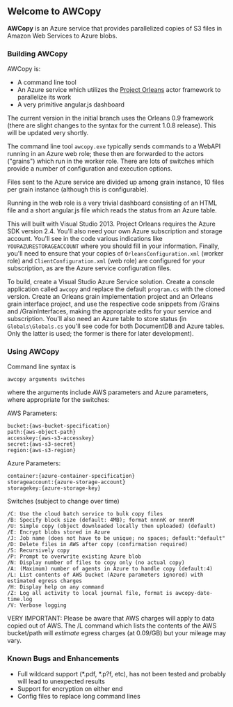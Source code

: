 ## Welcome to AWCopy ##


**AWCopy** is an Azure service that provides parallelized copies of S3 files in Amazon Web Services to Azure blobs.

### Building AWCopy ###
AWCopy is:

- A command line tool
- An Azure service which utilizes the [Project Orleans](https://www.github.com/dotnet/orleans) actor framework to parallelize its work
- A very primitive angular.js dashboard

The current version in the initial branch uses the Orleans 0.9 framework (there are slight changes to the syntax for the current 1.0.8 release). This will be updated very shortly. 

The command line tool `awcopy.exe` typically sends commands to a WebAPI running in an Azure web role; these then are forwarded to the actors ("grains") which run in the worker role. There are lots of switches which provide a number of configuration and execution options.

Files sent to the Azure service are divided up among grain instance, 10 files per grain instance (although this is configurable).  

Running in the web role is a very trivial dashboard consisting of an HTML file and a short angular.js file which reads the status from an Azure table. 

This will built with Visual Studio 2013. Project Orleans requires the Azure SDK version 2.4. You'll also need your own Azure subscription and storage account. You'll see in the code various indications like `YOURAZURESTORAGEACCOUNT` where you should fill in your information. Finally, you'll need to ensure that your copies of `OrleansConfiguration.xml` (worker role) and `ClientConfiguration.xml` (web role) are configured for your subscription, as are the Azure service configuration files.  

To build, create a Visual Studio Azure Service solution. Create a console application called `awcopy` and replace the default `program.cs` with the cloned version. Create an Orleans grain implementation project and an Orleans grain interface project, and use the respective code snippets from /Grains and /GrainInterfaces, making the appropriate edits for your service and subscription.  You'll also need an Azure table to store status (in `Globals\Globals.cs` you'll see code for both DocumentDB and Azure tables. Only the latter is used; the former is there for later development). 

### Using AWCopy ###

Command line syntax is

    awcopy arguments switches

where the arguments include AWS parameters and Azure parameters, where appropriate for the switches:

AWS Parameters:

    bucket:{aws-bucket-specification}
    path:{aws-object-path}
    accesskey:{aws-s3-accesskey}
    secret:{aws-s3-secret}
    region:{aws-s3-region}

Azure Parameters:
    
    container:{azure-container-specification}
    storageaccount:{azure-storage-account}
    storagekey:{azure-storage-key}

Switches (subject to change over time) 

    /C: Use the cloud batch service to bulk copy files
    /B: Specify block size (default: 4MB); format nnnnK or nnnnM
    /U: Simple copy (object downloaded locally then uploaded) (default)
    /E: Encrypt blobs stored in Azure
    /J: Job name (does not have to be unique; no spaces; default:"default"
    /D: Delete files in AWS after copy (confirmation required)
    /S: Recursively copy
    /P: Prompt to overwrite existing Azure blob 
    /N: Display number of files to copy only (no actual copy)
    /A: (Maximum) number of agents in Azure to handle copy (default:4)
    /L: List contents of AWS bucket (Azure parameters ignored) with estimated egress charges
    /H: Display help on any command
    /Z: Log all activity to local journal file, format is awcopy-date-time.log
    /V: Verbose logging

VERY IMPORTANT: Please be aware that AWS charges will apply to data copied out of AWS. The /L command which lists the contents of the AWS bucket/path will *estimate* egress charges (at 0.09/GB) but your mileage may vary.  
 
### Known Bugs and Enhancements ###

- Full wildcard support (*.pdf, *.p?f, etc), has not been tested and probably will lead to unexpected results
- Support for encryption on either end
- Config files to replace long command lines



